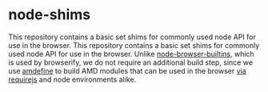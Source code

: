 node-shims
==========

This repository contains a basic set shims for commonly used node API for use in the browser. This repository contains a basic set shims for commonly used node API for use in the browser. Unlike [node-browser-builtins](https://github.com/alexgorbatchev/node-browser-builtins), which is used by browserify, we do not require an additional build step, since we use [amdefine](https://github.com/jrburke/amdefine) to build AMD modules that can be used in the browser [via requirejs](http://www.requirejs.org) and node environments alike.
